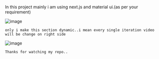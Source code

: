In this project mainly i am using next.js and material ui.(as per your requirement)

![image](https://user-images.githubusercontent.com/69204772/123907647-170e4680-d998-11eb-84ed-de6d9a88a49f.png)

    only i make this section dynamic..i mean every single iteration video will be change on right side
![image](https://user-images.githubusercontent.com/69204772/123908364-2cd03b80-d999-11eb-9dea-2a73fd675cbf.png)

    Thanks for watching my repo..